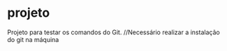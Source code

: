 projeto
=======

Projeto para testar os comandos do Git.
//Necessário realizar a instalação do git na máquina

